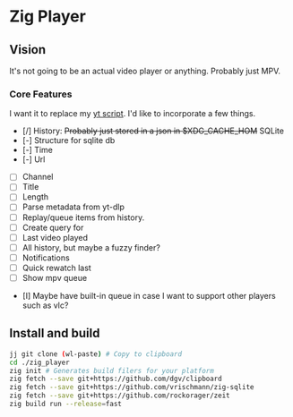 # Zig Player

## Vision
It's not going to be an actual video player or anything. Probably just MPV.
### Core Features
I want it to replace my [yt script](https://github.com/HirschBerge/Public-dots/blob/6637b5845ac1d88f7d75b11905e2c7e311b38e13/nixos/common/scripts.nix#L79). I'd like to incorporate a few things.

- [/] History: ~~Probably just stored in a json in $XDG_CACHE_HOM~~ SQLite
 - [-] Structure for sqlite db
 - [-] Time
 - [-] Url
 - [ ] Channel
 - [ ] Title
 - [ ] Length
- [ ] Parse metadata from yt-dlp
- [ ] Replay/queue items from history.
 - [ ] Create query for
  - [ ] Last video played
  - [ ] All history, but maybe a fuzzy finder?
- [ ] Notifications
- [ ] Quick rewatch last
- [ ] Show mpv queue
- [I] Maybe have built-in queue in case I want to support other players such as vlc?

## Install and build

```bash
jj git clone (wl-paste) # Copy to clipboard
cd ./zig_player
zig init # Generates build filers for your platform
zig fetch --save git+https://github.com/dgv/clipboard
zig fetch --save git+https://github.com/vrischmann/zig-sqlite
zig fetch --save git+https://github.com/rockorager/zeit
zig build run --release=fast
```
